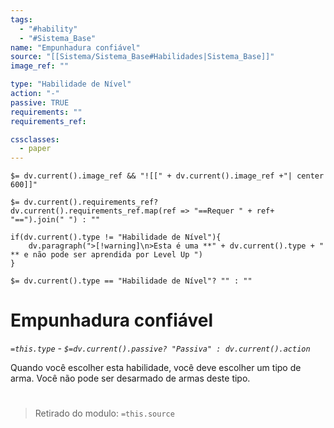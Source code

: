 ```yaml
---
tags:
  - "#hability"
  - "#Sistema_Base"
name: "Empunhadura confiável"
source: "[[Sistema/Sistema_Base#Habilidades|Sistema_Base]]"
image_ref: ""

type: "Habilidade de Nível"
action: "-"
passive: TRUE
requirements: ""
requirements_ref:  

cssclasses:
  - paper
---
```

`$= dv.current().image_ref && "![[" + dv.current().image_ref +"| center 600]]"`


`$= dv.current().requirements_ref? dv.current().requirements_ref.map(ref => "==Requer " + ref+ "==").join(" ") : ""`

```dataviewjs
if(dv.current().type != "Habilidade de Nível"){
	dv.paragraph(">[!warning]\n>Esta é uma **" + dv.current().type + " ** e não pode ser aprendida por Level Up ")
}
```


`$= dv.current().type == "Habilidade de Nível"? "" : ""`
# Empunhadura confiável
*`=this.type` - `$=dv.current().passive? "Passiva" : dv.current().action`*

Quando você escolher esta habilidade, você deve escolher um tipo de arma. Você não pode ser desarmado de armas deste tipo.


#
> Retirado do modulo: `=this.source`
